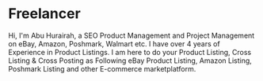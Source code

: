 # Freelancer
Hi, I'm Abu Hurairah, a SEO Product Management and Project Management on eBay, Amazon, Poshmark, Walmart etc. I have over 4 years of Experience in Product Listings. I am here to do your Product Listing, Cross Listing &amp; Cross Posting as Following eBay Product Listing, Amazon Listing, Poshmark Listing and other E-commerce marketplatform.
